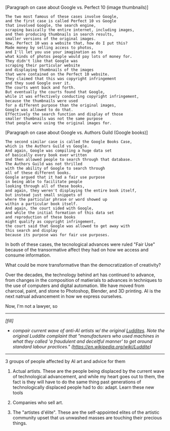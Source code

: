 [Paragraph on case about Google vs. Perfect 10 (image thumbnails)]
```
The two most famous of these cases involve Google,
and the first case is called Perfect 10 vs Google
that involved Google, the search engine,
scraping basically the entire internet, including images,
and then producing thumbnails in search results,
smaller versions of the original images.
Now, Perfect 10 was a website that, how do I put this?
Made money by selling access to photos,
and I'll let you use your imagination as to
what kinds of photos people would pay lots of money for.
They didn't like that Google was
scraping their particular website
and displaying thumbnails of the images
that were contained on the Perfect 10 website.
They claimed that this was copyright infringement
and they sued Google over it.
The courts went back and forth.
But eventually the courts found that Google,
while it was effectively conducting copyright infringement,
because the thumbnails were used
for a different purpose than the original images,
Google was allowed to do that.
Effectively the search function and display of those
smaller thumbnails was not the same purpose
that people were using the original images for.
```

[Paragraph on case about Google vs. Authors Guild (Google books)]
```
The second similar case is called the Google Books Case,
which is the Authors Guild vs Google.
And again, Google was compiling a huge data set
of basically every book ever written
and then allowed people to search through that database.
The Authors Guild was not thrilled
with the ability of Google to search through
all of these different books.
Google argued that it had a fair use purpose
in being able to facilitate people
looking through all of these books,
and again, they weren't displaying the entire book itself,
but instead just small snippets of
where the particular phrase or word showed up
within a particular book itself.
And again, the court sided with Google,
and while the initial formation of this data set
and reproduction of these books
might qualify as copyright infringement,
the court said that Google was allowed to get away with
this search and display
because its purpose was for fair use purposes.
```

In both of these cases, the tecnological advances were ruled "Fair Use" because of the transormative affect they had on how we access and consume information.

What could be more transformative than the democratization of creativity?

Over the decades, the technology behind art has continued to advance, from changes in the composition of matierials to advances in techniques to the use of computers and digital automation. We have moved from charcoal, paint, and stone to Photoshop, Blender, and 3D printing. AI is the next natrual advancement in how we express ourselves.

Now, I'm not a lawyer, so 

----
_[fill]_
- _compair current wave of anti-AI artists w/ the original [Luddites](https://en.wikipedia.org/wiki/Luddite). Note the original Luddite complaint that "manufacturers who used machines in what they called 'a fraudulent and deceitful manner' to get around standard labour practices." (https://en.wikipedia.org/wiki/Luddite)_
----
3 groups of people affected by AI art and advice for them

1. Actual artists. These are the people being displaced by the current wave of technological advancement, and while my heart goes out to them, the fact is they will have to do the same thing past generations of technologically displaced people had to do: adapt. Learn these new tools  

2. Companies who sell art. 

3. The "artistes d'élite". These are the self-appointed elites of the artistic community upset that us unwashed masses are touching their precious things.
